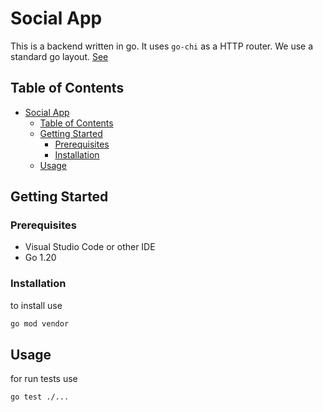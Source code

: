 # Social App

This is a backend written in go. It uses `go-chi` as a HTTP router.
We use a standard go layout. [See](https://github.com/golang-standards/project-layout)

## Table of Contents

- [Social App](#social-app)
  - [Table of Contents](#table-of-contents)
  - [Getting Started](#getting-started)
    - [Prerequisites](#prerequisites)
    - [Installation](#installation)
  - [Usage](#usage)


## Getting Started


### Prerequisites

- Visual Studio Code or other IDE
- Go  1.20

### Installation

to install use 

```bash
go mod vendor
```

## Usage

for run tests use 

```bash
go test ./...
```
